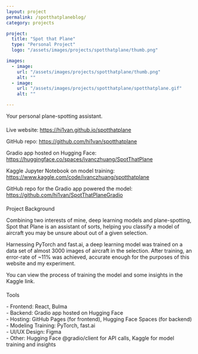 ```yaml
---
layout: project
permalink: /spotthatplaneblog/
category: projects

project:
  title: "Spot that Plane"
  type: "Personal Project"
  logo: "/assets/images/projects/spotthatplane/thumb.png"

images:
  - image:
    url: "/assets/images/projects/spotthatplane/thumb.png"
    alt: ""
  - image:
    url: "/assets/images/projects/spotthatplane/spotthatplane.gif"
    alt: ""

---
```

<p style="margin-bottom: 20px;">Your personal plane-spotting assistant.</p>

<p style="margin-bottom: 5px;">Live website: 
  <a href="https://hi1van.github.io/spotthatplane" target="_blank">https://hi1van.github.io/spotthatplane</a>
</p>

<p style="margin-bottom: 5px;">GitHub repo: 
  <a href="https://github.com/hi1van/spotthatplane" target="_blank">https://github.com/hi1van/spotthatplane</a>
</p>

<p style="margin-bottom: 5px;">Gradio app hosted on Hugging Face: 
  <a href="https://huggingface.co/spaces/ivanczhuang/SpotThatPlane" target="_blank">https://huggingface.co/spaces/ivanczhuang/SpotThatPlane</a>
</p>
<p style="margin-bottom: 5px;">Kaggle Jupyter Notebook on model training: 
  <a href="https://www.kaggle.com/code/ivanczhuang/spotthatplane" target="_blank">https://www.kaggle.com/code/ivanczhuang/spotthatplane</a>
</p>
<p style="margin-bottom: 20px;">GitHub repo for the Gradio app powered the model: 
  <a href="https://github.com/hi1van/SpotThatPlaneGradio" target="_blank">https://github.com/hi1van/SpotThatPlaneGradio</a>
</p>


<p style="margin-bottom: 10px;">Project Background</p>

<p style="margin-bottom: 10px;">Combining two interests of mine, deep learning models and plane-spotting, Spot that Plane is 
an assistant of sorts, helping you classify a model of aircraft you may be unsure about out of a given selection.</p>

<p style="margin-bottom: 10px;">Harnessing PyTorch and fast.ai, a deep learning model was trained on a data set of almost 3000 
images of aircraft in the selection. After training, an error-rate of ~11% was achieved, accurate
enough for the purposes of this website and my experiment.</p>

<p style="margin-bottom: 20px;">You can view the process of training the model and some insights in the Kaggle link.</p>

<p style="margin-bottom: 10px;">Tools</p>

<p style="margin-bottom: 60px;">
- Frontend: React, Bulma<br>
- Backend: Gradio app hosted on Hugging Face<br>
- Hosting: GitHub Pages (for frontend), Hugging Face Spaces (for backend)<br>
- Modeling Training: PyTorch, fast.ai<br>
- UI/UX Design: Figma<br>
- Other: Hugging Face @gradio/client for API calls, Kaggle for model training and insights<br>
</p>